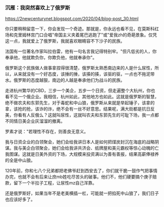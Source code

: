 ### 沉雁：我突然喜欢上了俄罗斯
https://2newcenturynet.blogspot.com/2020/04/blog-post_30.html

你只要稍稍留意一下，你会发现一个奇迹。那就是，你永远也看不见，在莫斯科红场和克里姆林宫门口合唱"帝国主义夹着尾巴逃跑了"或"爱我zh的奇葩景象。仅凭这一点，我就爱上了俄罗斯，我就喜欢眼睛容不下沙子的民族。

法国有一位著名作家叫拉伯雷，他有一句名言我记得特别牢。"但凡低劣的人，你奉承他，他就欺负你，你欺负他，他就奉承你"。

俄罗斯这个民族做人做事拿捏得很清楚，俄罗斯太熟悉南边来的人是什么尿性，所以，从来就没有一个好态度，该捶的捶，该揍的揍，该驱的驱，一点也不拖泥带水。俄罗斯的态度越狠，南边的人越是奉承他们为战斗的民族。

走进杭州繁华的CBD，三步一个美企，五步一个日资，但走遍整个大杭州，你也看不见一个俄企业。我相信，杭州如此，其他地方也如此。这就是俄罗斯的智慧，绝不做农夫和东郭先生，对于毒蛇和中山狼，俄罗斯从来就是举起锤子，该拿的拿，该抢的抢，该诈的诈，绝不会有一丝不好意思。结果呢，满大街都是抗日反美，你看有人反俄么？这就叫尿性，这就叫农夫和东郭先生的可耻下场，我一点都不同情日美企业灰溜溜的撤离。

罗素才说："若理性不存在，则善良无意义。

我与日资企业的白领聚会，她们会给我讲日本人是如何把煤炭封沉在海底的战略阴谋。我与美企白领聚会，她们会给我讲共济会、纸牌屋和美元霸权等惊心动魄的亡我图谋。这就是日美外资的下场，大规模来投资满以为善有善报，结果高薪俸禄养的全是中山狼。

120年前，你和七八个兄弟都把老佛爷赶到西安去了，你们就干脆一鼓作气把事情办完，也就不会有后来让庶mb姓吃尽苦头的破事。他们不，他们硬要搞个庚子赔款，留下一个半拉子工程，让尿性mz自己浑靠。

还是俄罗斯好，如果当年不是老美横插一杠，可能就一把掐死中山狼了，我们日子也应该好多了。
